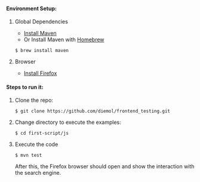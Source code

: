 #### Environment Setup:

1. Global Dependencies
    * [Install Maven](https://maven.apache.org/install.html)
    * Or Install Maven with [Homebrew](http://brew.sh/)
    ```
    $ brew install maven
    ```

1.  Browser
    * [Install Firefox](https://www.mozilla.org/en-US/firefox/new/)

#### Steps to run it:

1. Clone the repo:

    ```
    $ git clone https://github.com/diemol/frontend_testing.git
    ```
1. Change directory to execute the examples:

    ```
    $ cd first-script/js
    ```
1. Execute the code

	```
	$ mvn test
	```
	After this, the Firefox browser should open and show the interaction with the search engine.



